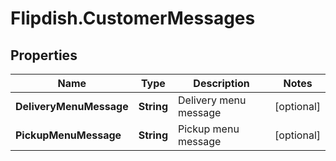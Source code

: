 # Flipdish.CustomerMessages

## Properties

Name | Type | Description | Notes
------------ | ------------- | ------------- | -------------
**DeliveryMenuMessage** | **String** | Delivery menu message | [optional] 
**PickupMenuMessage** | **String** | Pickup menu message | [optional] 


